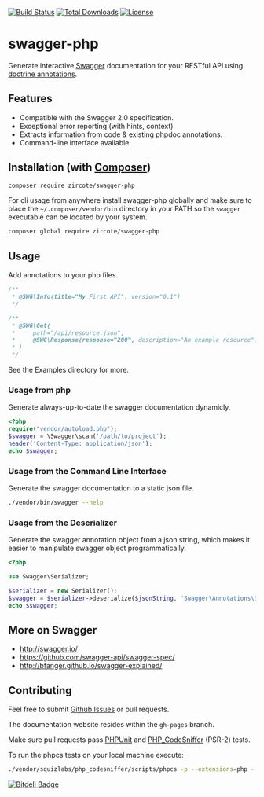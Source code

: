 [![Build Status](https://img.shields.io/travis/zircote/swagger-php/master.svg?style=flat-square)](https://travis-ci.org/zircote/swagger-php)
[![Total Downloads](https://img.shields.io/packagist/dt/zircote/swagger-php.svg?style=flat-square)](https://packagist.org/packages/zircote/swagger-php)
[![License](https://img.shields.io/badge/license-Apache-blue.svg?style=flat-square)](LICENSE-2.0.txt)

# swagger-php

Generate interactive [Swagger](http://swagger.io) documentation for your RESTful API using [doctrine annotations](http://doctrine-common.readthedocs.org/en/latest/reference/annotations.html).

## Features

 - Compatible with the Swagger 2.0 specification.
 - Exceptional error reporting (with hints, context)
 - Extracts information from code & existing phpdoc annotations.
 - Command-line interface available.

## Installation (with [Composer](https://getcomposer.org))

```sh
composer require zircote/swagger-php
```

For cli usage from anywhere install swagger-php globally and make sure to place the `~/.composer/vendor/bin` directory in your PATH so the `swagger` executable can be located by your system.

```sh
composer global require zircote/swagger-php
```

## Usage

Add annotations to your php files.
```php
/**
 * @SWG\Info(title="My First API", version="0.1")
 */

/**
 * @SWG\Get(
 *     path="/api/resource.json",
 *     @SWG\Response(response="200", description="An example resource")
 * )
 */
```
See the Examples directory for more.

### Usage from php

Generate always-up-to-date the swagger documentation dynamicly.

```php
<?php
require("vendor/autoload.php");
$swagger = \Swagger\scan('/path/to/project');
header('Content-Type: application/json');
echo $swagger;
```
### Usage from the Command Line Interface

Generate the swagger documentation to a static json file.

```sh
./vendor/bin/swagger --help
```

### Usage from the Deserializer

Generate the swagger annotation object from a json string, which makes it easier to manipulate swagger object programmatically.

```php
<?php

use Swagger\Serializer;

$serializer = new Serializer();
$swagger = $serializer->deserialize($jsonString, 'Swagger\Annotations\Swagger');
echo $swagger;
```

## More on Swagger

  * http://swagger.io/
  * https://github.com/swagger-api/swagger-spec/
  * http://bfanger.github.io/swagger-explained/

## Contributing

Feel free to submit [Github Issues](https://github.com/zircote/swagger-php/issues)
or pull requests.

The documentation website resides within the `gh-pages` branch.

Make sure pull requests pass [PHPUnit](https://phpunit.de/)
and [PHP_CodeSniffer](https://github.com/cakephp/cakephp-codesniffer) (PSR-2) tests.

To run the phpcs tests on your local machine execute:

```bash
./vendor/squizlabs/php_codesniffer/scripts/phpcs -p --extensions=php --standard=PSR2 --error-severity=1 --warning-severity=0 ./src ./tests
```

[![Bitdeli Badge](https://d2weczhvl823v0.cloudfront.net/zircote/swagger-php/trend.png)](https://bitdeli.com/free "Bitdeli Badge")
